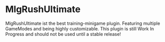 # MlgRushUltimate
MlgRushUltimate ist the best training-minigame plugin. Featuring multiple GameModes and being highly customizable.
This plugin is still Work In Progress and should not be used until a stable release!
